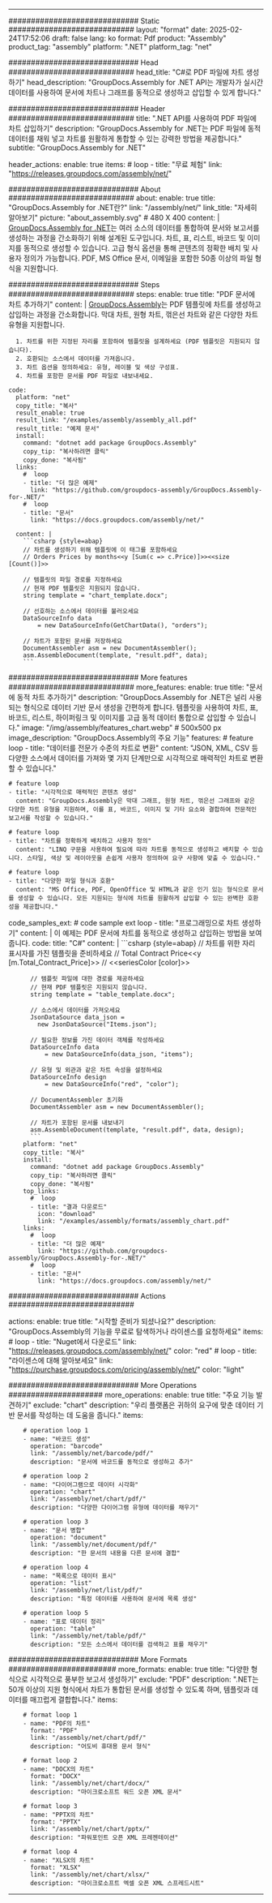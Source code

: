 



---
############################# Static ############################
layout: "format"
date:  2025-02-24T17:52:06
draft: false
lang: ko
format: Pdf
product: "Assembly"
product_tag: "assembly"
platform: ".NET"
platform_tag: "net"

############################# Head ############################
head_title: "C#로 PDF 파일에 차트 생성하기"
head_description: "GroupDocs.Assembly for .NET API는 개발자가 실시간 데이터를 사용하여 문서에 차트나 그래프를 동적으로 생성하고 삽입할 수 있게 합니다."

############################# Header ############################
title: ".NET API를 사용하여 PDF 파일에 차트 삽입하기" 
description: "GroupDocs.Assembly for .NET는 PDF 파일에 동적 데이터를 채워 넣고 차트를 원활하게 통합할 수 있는 강력한 방법을 제공합니다."
subtitle: "GroupDocs.Assembly for .NET" 

header_actions:
  enable: true
  items:
    #  loop
    - title: "무료 체험"
      link: "https://releases.groupdocs.com/assembly/net/"
      
############################# About ############################
about:
    enable: true
    title: "GroupDocs.Assembly for .NET란?"
    link: "/assembly/net/"
    link_title: "자세히 알아보기"
    picture: "about_assembly.svg" # 480 X 400
    content: |
       [GroupDocs.Assembly for .NET](/assembly/net/)는 여러 소스의 데이터를 통합하여 문서와 보고서를 생성하는 과정을 간소화하기 위해 설계된 도구입니다. 차트, 표, 리스트, 바코드 및 이미지를 동적으로 생성할 수 있습니다. 고급 형식 옵션을 통해 콘텐츠의 정확한 배치 및 사용자 정의가 가능합니다. PDF, MS Office 문서, 이메일을 포함한 50종 이상의 파일 형식을 지원합니다.

############################# Steps ############################
steps:
    enable: true
    title: "PDF 문서에 차트 추가하기"
    content: |
      [GroupDocs.Assembly](/assembly/net/)는 PDF 템플릿에 차트를 생성하고 삽입하는 과정을 간소화합니다. 막대 차트, 원형 차트, 꺾은선 차트와 같은 다양한 차트 유형을 지원합니다.
      
      1. 차트를 위한 지정된 자리를 포함하여 템플릿을 설계하세요 (PDF 템플릿은 지원되지 않습니다).
      2. 호환되는 소스에서 데이터를 가져옵니다.
      3. 차트 옵션을 정의하세요: 유형, 레이블 및 색상 구성표.
      4. 차트를 포함한 문서를 PDF 파일로 내보내세요.
   
    code:
      platform: "net"
      copy_title: "복사"
      result_enable: true
      result_link: "/examples/assembly/assembly_all.pdf"
      result_title: "예제 문서"
      install:
        command: "dotnet add package GroupDocs.Assembly"
        copy_tip: "복사하려면 클릭"
        copy_done: "복사됨"
      links:
        #  loop
        - title: "더 많은 예제"
          link: "https://github.com/groupdocs-assembly/GroupDocs.Assembly-for-.NET/"
        #  loop
        - title: "문서"
          link: "https://docs.groupdocs.com/assembly/net/"
          
      content: |
        ```csharp {style=abap}
        // 차트를 생성하기 위해 템플릿에 이 태그를 포함하세요
        // Orders Prices by months<<y [Sum(c => c.Price)]>><<size [Count()]>>

        // 템플릿의 파일 경로를 지정하세요
        // 현재 PDF 템플릿은 지원되지 않습니다.
        string template = "chart_template.docx";

        // 선호하는 소스에서 데이터를 불러오세요
        DataSourceInfo data 
            = new DataSourceInfo(GetChartData(), "orders");

        // 차트가 포함된 문서를 저장하세요
        DocumentAssembler asm = new DocumentAssembler();
        asm.AssembleDocument(template, "result.pdf", data);
        ```            

############################# More features ############################
more_features:
  enable: true
  title: "문서에 동적 차트 추가하기"
  description: "GroupDocs.Assembly for .NET은 널리 사용되는 형식으로 데이터 기반 문서 생성을 간편하게 합니다. 템플릿을 사용하여 차트, 표, 바코드, 리스트, 하이퍼링크 및 이미지를 고급 동적 데이터 통합으로 삽입할 수 있습니다."
  image: "/img/assembly/features_chart.webp" # 500x500 px
  image_description: "GroupDocs.Assembly의 주요 기능"
  features:
    # feature loop
    - title: "데이터를 전문가 수준의 차트로 변환"
      content: "JSON, XML, CSV 등 다양한 소스에서 데이터를 가져와 몇 가지 단계만으로 시각적으로 매력적인 차트로 변환할 수 있습니다."

    # feature loop
    - title: "시각적으로 매력적인 콘텐츠 생성"
      content: "GroupDocs.Assembly은 막대 그래프, 원형 차트, 꺾은선 그래프와 같은 다양한 차트 유형을 지원하며, 이를 표, 바코드, 이미지 및 기타 요소와 결합하여 전문적인 보고서를 작성할 수 있습니다."

    # feature loop
    - title: "차트를 정확하게 배치하고 사용자 정의"
      content: "LINQ 구문을 사용하여 필요에 따라 차트를 동적으로 생성하고 배치할 수 있습니다. 스타일, 색상 및 레이아웃을 손쉽게 사용자 정의하여 요구 사항에 맞출 수 있습니다."

    # feature loop
    - title: "다양한 파일 형식과 호환"
      content: "MS Office, PDF, OpenOffice 및 HTML과 같은 인기 있는 형식으로 문서를 생성할 수 있습니다. 모든 지원되는 형식에 차트를 원활하게 삽입할 수 있는 완벽한 호환성을 제공합니다."
      
  code_samples_ext:
    # code sample ext loop
    - title: "프로그래밍으로 차트 생성하기"
      content: |
        이 예제는 PDF 문서에 차트를 동적으로 생성하고 삽입하는 방법을 보여줍니다.
      code:
        title: "C#"
        content: |
          ```csharp {style=abap}
          // 차트를 위한 자리 표시자를 가진 템플릿을 준비하세요
          // Total Contract Price<<y [m.Total_Contract_Price]>>
          // <<seriesColor [color]>>

          // 템플릿 파일에 대한 경로를 제공하세요
          // 현재 PDF 템플릿은 지원되지 않습니다.
          string template = "table_template.docx";

          // 소스에서 데이터를 가져오세요
          JsonDataSource data_json = 
            new JsonDataSource("Items.json");

          // 필요한 정보를 가진 데이터 객체를 작성하세요
          DataSourceInfo data 
              = new DataSourceInfo(data_json, "items");

          // 유형 및 외관과 같은 차트 속성을 설정하세요
          DataSourceInfo design 
              = new DataSourceInfo("red", "color");

          // DocumentAssembler 초기화
          DocumentAssembler asm = new DocumentAssembler();

          // 차트가 포함된 문서를 내보내기
          asm.AssembleDocument(template, "result.pdf", data, design);
          ```
        platform: "net"
        copy_title: "복사"
        install:
          command: "dotnet add package GroupDocs.Assembly"
          copy_tip: "복사하려면 클릭"
          copy_done: "복사됨"
        top_links:
          #  loop
          - title: "결과 다운로드"
            icon: "download"
            link: "/examples/assembly/formats/assembly_chart.pdf"
        links:
          #  loop
          - title: "더 많은 예제"
            link: "https://github.com/groupdocs-assembly/GroupDocs.Assembly-for-.NET/"
          #  loop
          - title: "문서"
            link: "https://docs.groupdocs.com/assembly/net/"
            

            


############################# Actions ############################

actions:
  enable: true
  title: "시작할 준비가 되셨나요?"
  description: "GroupDocs.Assembly의 기능을 무료로 탐색하거나 라이센스를 요청하세요"
  items:
    #  loop
    - title: "Nuget에서 다운로드"
      link: "https://releases.groupdocs.com/assembly/net/"
      color: "red"
        #  loop
    - title: "라이센스에 대해 알아보세요"
      link: "https://purchase.groupdocs.com/pricing/assembly/net/"
      color: "light"


############################# More Operations #####################
more_operations:
    enable: true
    title: "주요 기능 발견하기"
    exclude: "chart"
    description: "우리 플랫폼은 귀하의 요구에 맞춘 데이터 기반 문서를 작성하는 데 도움을 줍니다."
    items: 
          
        # operation loop 1
        - name: "바코드 생성"
          operation: "barcode"
          link: "/assembly/net/barcode/pdf/"
          description: "문서에 바코드를 동적으로 생성하고 추가"

        # operation loop 2
        - name: "다이어그램으로 데이터 시각화"
          operation: "chart"
          link: "/assembly/net/chart/pdf/"
          description: "다양한 다이어그램 유형에 데이터를 채우기"

        # operation loop 3
        - name: "문서 병합"
          operation: "document"
          link: "/assembly/net/document/pdf/"
          description: "한 문서의 내용을 다른 문서에 결합"

        # operation loop 4
        - name: "목록으로 데이터 표시"
          operation: "list"
          link: "/assembly/net/list/pdf/"
          description: "특정 데이터를 사용하여 문서에 목록 생성"

        # operation loop 5
        - name: "표로 데이터 정리"
          operation: "table"
          link: "/assembly/net/table/pdf/"
          description: "모든 소스에서 데이터를 검색하고 표를 채우기"
         
          
############################# More Formats ########################
more_formats:
    enable: true
    title: "다양한 형식으로 시각적으로 풍부한 보고서 생성하기"
    exclude: "PDF"
    description: ".NET는 50개 이상의 지원 형식에서 차트가 통합된 문서를 생성할 수 있도록 하며, 템플릿과 데이터를 매끄럽게 결합합니다."
    items: 
          
        # format loop 1
        - name: "PDF의 차트"
          format: "PDF"
          link: "/assembly/net/chart/pdf/"
          description: "어도비 휴대용 문서 형식"
          
        # format loop 2
        - name: "DOCX의 차트"
          format: "DOCX"
          link: "/assembly/net/chart/docx/"
          description: "마이크로소프트 워드 오픈 XML 문서"
          
        # format loop 3
        - name: "PPTX의 차트"
          format: "PPTX"
          link: "/assembly/net/chart/pptx/"
          description: "파워포인트 오픈 XML 프레젠테이션"
          
        # format loop 4
        - name: "XLSX의 차트"
          format: "XLSX"
          link: "/assembly/net/chart/xlsx/"
          description: "마이크로소프트 엑셀 오픈 XML 스프레드시트"


          

---